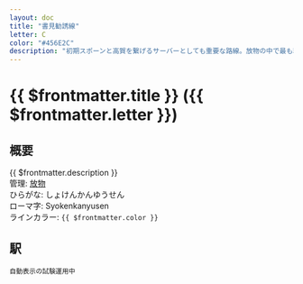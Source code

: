 ```yaml
---
layout: doc
title: "書見勧誘線"
letter: C
color: "#456E2C"
description: "初期スポーンと高賀を繋げるサーバーとしても重要な路線。放物の中で最も利益を上げている路線です。"
---
```


# {{ $frontmatter.title }} ({{ $frontmatter.letter }})

## 概要
{{ $frontmatter.description }}  
管理: [放物](/company/houbutu/index.md)  
ひらがな: しょけんかんゆうせん  
ローマ字: Syokenkanyusen  
ラインカラー: <span :style="{backgroundColor: $frontmatter.color, display: 'inline-block', width: '0.75em', height: '0.75em', border: `1px solid #1b1b1f`, marginRight: '0.25em'}" />`{{ $frontmatter.color }}`

## 駅
<small>自動表示の試験運用中</small>
<Stations />